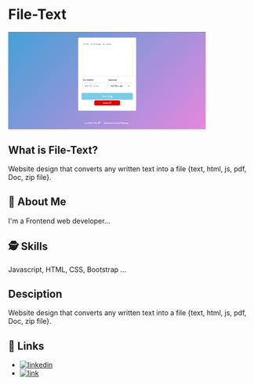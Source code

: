 # File-Text

<img align="center" width="80%" src="https://github.com/Mohamed20a/My-Portfolio/blob/main/assets/img/portfolio/file.png">

## What is File-Text?
Website design that converts any written text into a file {text, html, js, pdf, Doc, zip file}.

## 🚀 About Me
I'm a Frontend web developer...

  
## 🕵️‍ Skills
Javascript, HTML, CSS, Bootstrap ...

## Desciption
Website design that converts any written text into a file {text, html, js, pdf, Doc, zip file}.

## 🔗 Links

- [![linkedin](https://img.shields.io/badge/linkedin-0A66C2?style=for-the-badge&logo=linkedin&logoColor=white)](https://www.linkedin.com/in/mohamed-ahmed-bb358b239/)
- [![link](https://img.shields.io/badge/link-green?style=for-the-badge&logo=link&logoColor=black)](https://text-file.netlify.app)
